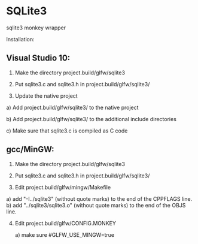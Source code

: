 SQLite3
=======

sqlite3 monkey wrapper

Installation:

Visual Studio 10:
---------------------------------------------------------------------

1) Make the directory project.build/glfw/sqlite3

2) Put sqlite3.c and sqlite3.h in project.build/glfw/sqlite3/

3) Update the native project

  a) Add project.build/glfw/sqlite3/ to the native project

  b) Add project.build/glfw/sqlite3/ to the additional include directories
  
  c) Make sure that sqlite3.c is compiled as C code


gcc/MinGW:
---------------------------------------------------------------------
1) Make the directory project.build/glfw/sqlite3

2) Put sqlite3.c and sqlite3.h in project.build/glfw/sqlite3/

3) Edit project.build/glfw/mingw/Makefile

  a) add "-I../sqlite3" (without quote marks) to the end of the CPPFLAGS line.
	b) add "../sqlite3/sqlite3.o" (without quote marks) to the end of the OBJS line.

4) Edit project.build/glfw/CONFIG.MONKEY

	a) make sure #GLFW_USE_MINGW=true

